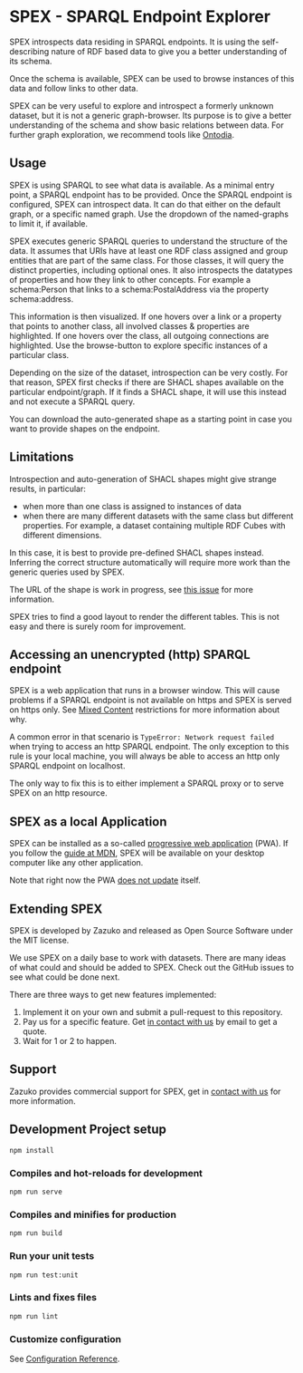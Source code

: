 # SPEX - SPARQL Endpoint Explorer

SPEX introspects data residing in SPARQL endpoints. It is using the
self-describing nature of RDF based data to give you a better
understanding of its schema.

Once the schema is available, SPEX can be used to browse instances of
this data and follow links to other data.

SPEX can be very useful to explore and introspect a formerly unknown
dataset, but it is not a generic graph-browser. Its purpose is to give a
better understanding of the schema and show basic relations between
data. For further graph exploration, we recommend tools like [Ontodia](http://ontodia.org/).

## Usage

SPEX is using SPARQL to see what data is available. As a minimal entry
point, a SPARQL endpoint has to be provided. Once the SPARQL endpoint is
configured, SPEX can introspect data. It can do that either on the
default graph, or a specific named graph. Use the dropdown of the
named-graphs to limit it, if available.

SPEX executes generic SPARQL queries to understand the structure of the
data. It assumes that URIs have at least one RDF class assigned and
group entities that are part of the same class. For those classes, it
will query the distinct properties, including optional ones. It also
introspects the datatypes of properties and how they link to other
concepts. For example a schema:Person that links to a
schema:PostalAddress via the property schema:address.

This information is then visualized. If one hovers over a link or a
property that points to another class, all involved classes & properties
are highlighted. If one hovers over the class, all outgoing connections
are highlighted. Use the browse-button to explore specific instances of
a particular class.

Depending on the size of the dataset, introspection can be very costly.
For that reason, SPEX first checks if there are SHACL shapes available
on the particular endpoint/graph. If it finds a SHACL shape, it will use
this instead and not execute a SPARQL query.

You can download the auto-generated shape as a starting point in case
you want to provide shapes on the endpoint.

## Limitations

Introspection and auto-generation of SHACL shapes might give strange
results, in particular:

* when more than one class is assigned to instances of data
* when there are many different datasets with the same class but different properties. For example, a dataset containing multiple RDF Cubes with different dimensions.

In this case, it is best to provide pre-defined SHACL shapes instead.
Inferring the correct structure automatically will require more work
than the generic queries used by SPEX.

The URL of the shape is work in progress, see [this issue](https://github.com/zazuko/endpoint-explorer/issues/25) for more information.

SPEX tries to find a good layout to render the different tables. This is not easy and there is surely room for improvement.

## Accessing an unencrypted (http) SPARQL endpoint

SPEX is a web application that runs in a browser window. This will cause
problems if a SPARQL endpoint is not available on https and SPEX is
served on https only. See 
[Mixed Content](https://developers.google.com/web/fundamentals/security/prevent-mixed-content/fixing-mixed-content)
restrictions for more information about why.

A common error in that scenario is `TypeError: Network request failed`
when trying to access an http SPARQL endpoint. The only exception to
this rule is your local machine, you will always be able to access an
http only SPARQL endpoint on localhost.

The only way to fix this is to either implement a SPARQL proxy or to
serve SPEX on an http resource.

## SPEX as a local Application

SPEX can be installed as a so-called [progressive web application](https://en.wikipedia.org/wiki/Progressive_web_application)
(PWA). If you follow the [guide at MDN](https://developer.mozilla.org/en-US/docs/Web/Progressive_web_apps/Developer_guide/Installing),
SPEX will be available on your desktop computer like any other application.

Note that right now the PWA [does not update](https://stackoverflow.com/questions/49739438/when-and-how-does-a-pwa-update-itself) itself.

## Extending SPEX

SPEX is developed by Zazuko and released as Open Source Software under
the MIT license.

We use SPEX on a daily base to work with datasets. There are many ideas
of what could and should be added to SPEX. Check out the GitHub issues
to see what could be done next.

There are three ways to get new features implemented:

1. Implement it on your own and submit a pull-request to this repository.  
2. Pay us for a specific feature. Get [in contact with us](mailto:info@zazuko.com?subject=SPEX) by email to get a quote.
3. Wait for 1 or 2 to happen.

## Support

Zazuko provides commercial support for SPEX, get in [contact with us](mailto:info@zazuko.com?subject=SPEX) for
more information.

## Development Project setup

```
npm install
```

### Compiles and hot-reloads for development
```
npm run serve
```

### Compiles and minifies for production
```
npm run build
```

### Run your unit tests
```
npm run test:unit
```

### Lints and fixes files
```
npm run lint
```

### Customize configuration
See [Configuration Reference](https://cli.vuejs.org/config/).

